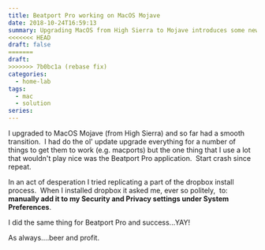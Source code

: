 ```yaml
---
title: Beatport Pro working on MacOS Mojave
date: 2018-10-24T16:59:13
summary: Upgrading MacOS from High Sierra to Mojave introduces some new security requirements that cause issues with some applications. The fix for apps created in electron is simple onse you know how.
<<<<<<< HEAD
draft: false
=======
draft:
>>>>>>> 7b0bc1a (rebase fix)
categories:
  - home-lab
tags:
  - mac
  - solution
series:
---
```

I upgraded to MacOS Mojave (from High Sierra) and so far had a smooth transition.  I had do the ol' update upgrade everything for a number of things to get them to work (e.g. macports) but the one thing that I use a lot that wouldn't play nice was the Beatport Pro application.  Start crash since repeat.

In an act of desperation I tried replicating a part of the dropbox install process.  When I installed dropbox it asked me, ever so politely,  to:
**manually add it to my Security and Privacy settings under System Preferences**.  

I did the same thing for Beatport Pro and  success...YAY!

As always....beer and profit.